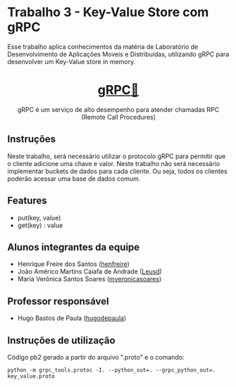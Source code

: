 # Trabalho 3 - Key-Value Store com gRPC

Esse trabalho aplica conhecimentos da matéria de Laboratório de Desenvolvimento de Aplicações Moveis e Distribuídas, utilizando gRPC para desenvolver um Key-Value store in memory.

<h1 align="center">
    <a href="https://grpc.io/">gRPC🔗</a>
</h1>

<p align="center"> gRPC é um serviço de alto desempenho para atender chamadas RPC (Remote Call Procedures) </p>
<p align="center">

## Instruções

Neste trabalho, será necessário utilizar o protocolo gRPC para permitir que o cliente adicione uma chave e valor. Neste trabalho não será necessário implementar buckets de dados para cada cliente. Ou seja, todos os clientes poderão acessar uma base de dados comum.

## Features

* put(key, value)
* get(key) : value

## Alunos integrantes da equipe

* Henrique Freire dos Santos ([henfreire](https://github.com/henfreire))
* João Américo Martins Caiafa de Andrade ([Leusd](https://github.com/Leusd))
* Maria Verônica Santos Soares ([mveronicasoares](https://github.com/mveronicasoares))

## Professor responsável

* Hugo Bastos de Paula ([hugodepaula](https://github.com/hugodepaula))

## Instruções de utilização

Código pb2 gerado a partir do arquivo ".proto" e o comando:
```
python -m grpc_tools.protoc -I. --python_out=. --grpc_python_out=. key_value.proto
```

